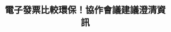 ---
id: "34"
lang: zh-tw
description: 「在『電子發票實施作業要點』 加入規範，禁止它用或可選擇的印出商品優惠」連署案
propose_date: 2018-04-09
meeting_date: 2018-05-25
publish: "TRUE"
selected: "FALSE"
blog_selected: "FALSE"
thumbnail: https://cm.pdis.nat.gov.tw/images/post/1vGHl3dzeJJFhICEf16plQrgVtmTmRG7o.jpg
title: |
  電子發票比較環保！協作會議建議澄清資訊
introduction:
  content: >-
    2018 年 5 月 25 日，PDIS 小組在財政部資訊中心召開第三十四次協作會議，討論能否立法禁止在開立發票時禁止商家額外印出優惠券。網友
    Shuntsung Chang 在 Join
    平台上提案「在『電子發票實施作業要點』加入規範，禁止它用或可選擇的印出商品優惠」，希望能在「電子發票實施作業要點中」加入禁止或可選擇列印出商品有惠券，以避免部分不肖業者將商品優惠隨同發票一起印出，使電子發票在本來預期有的環保效果上大打折扣。

    經過協作會議討論及釐清現況後，與會者發現電子發票的推行結果已經比過往傳統發票的方式更環保，也不會出現熱碳帶的問題，而這個結果也應該由環保署、紙廠與業者持續澄清，讓大家有更明確的認知與共識。

    這些意見經過彙整之後，由政委唐鳳帶到政務會議上，向院長以及相關部會首長報告，供後續政策規劃參考；會議的心智圖與逐字記錄也都將在網路上釋出。讓後續討論這個議題的人奠下更完整的基礎。
  image: https://cm.pdis.nat.gov.tw/images/post/1ODai1Cv6cKJFFCcsJLdITzGToF4_6ZKG.jpg
color: red
join:
  type: 提
  title: 在[電子發票實施作業要點] 加入規範，禁止它用或可選擇的印出商品優惠
  link: https://join.gov.tw/idea/detail/22f9d6ad-0d48-4c19-99f7-1f0f4dba8830
  image: https://cm.pdis.nat.gov.tw/images/post/10Ow-AiBDycpTw8DP-7M25mr8B6qNYhba.jpg
layout: post
departments:
  - 財政部
tags:
  - 消費
  - 數位服務
embed:
  agenda_book:
    links:
      - https://issuu.com/pdis.tw/docs/________________________________________
  mind_map:
    links:
      - https://miro.com/app/live-embed/o9J_kz0WAU0=/?moveToViewport=-1982,-615,4166,1787&embedAutoplay=true
  transcript:
    links:
      - https://sayit.pdis.nat.gov.tw/2018-05-25-%E9%96%8B%E6%94%BE%E6%94%BF%E5%BA%9C%E8%81%AF%E7%B5%A1%E4%BA%BA%E7%AC%AC%E4%B8%89%E5%8D%81%E5%9B%9B%E6%AC%A1%E5%8D%94%E4%BD%9C%E6%9C%83%E8%AD%B0
pictures:
  - https://cm.pdis.nat.gov.tw/images/post/1vNsY44fbnx-b5q02k8EtbMR58QFTTt5Z.jpg
blogs:
  - https://pdis.nat.gov.tw/zh-TW/blog/%E9%9B%BB%E5%AD%90%E7%99%BC%E7%A5%A8%E6%AF%94%E8%BC%83%E7%92%B0%E4%BF%9D-%E5%8D%94%E4%BD%9C%E6%9C%83%E8%AD%B0%E5%BB%BA%E8%AD%B0%E6%BE%84%E6%B8%85%E8%B3%87%E8%A8%8A/
---